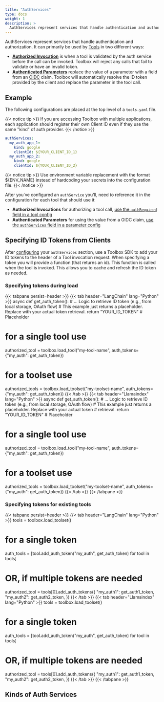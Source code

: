```yaml
---
title: "AuthServices"
type: docs
weight: 1
description: >
  AuthServices represent services that handle authentication and authorization. 
---
```


AuthServices represent services that handle authentication and authorization. It
can primarily be used by [Tools](../tools) in two different ways:

- [**Authorized Invocation**][auth-invoke] is when a tool
  is validated by the auth service before the call can be invoked. Toolbox
  will reject any calls that fail to validate or have an invalid token.
- [**Authenticated Parameters**][auth-params] replace the value of a parameter
  with a field from an [OIDC][openid-claims] claim. Toolbox will automatically
  resolve the ID token provided by the client and replace the parameter in the
  tool call.

[openid-claims]: https://openid.net/specs/openid-connect-core-1_0.html#StandardClaims
[auth-invoke]: ../tools/#authorized-invocations
[auth-params]: ../tools/#authenticated-parameters

## Example

The following configurations are placed at the top level of a `tools.yaml` file.

{{< notice tip >}}
If you are accessing Toolbox with multiple applications, each
 application should register their own Client ID even if they use the same
 "kind" of auth provider.
{{< /notice >}}

```yaml
authServices:
  my_auth_app_1:
    kind: google
    clientId: ${YOUR_CLIENT_ID_1}
  my_auth_app_2:
    kind: google
    clientId: ${YOUR_CLIENT_ID_2}
```

{{< notice tip >}}
Use environment variable replacement with the format ${ENV_NAME}
instead of hardcoding your secrets into the configuration file.
{{< /notice >}}

After you've configured an `authService` you'll, need to reference it in the
configuration for each tool that should use it:

- **Authorized Invocations** for authorizing a tool call, [use the
  `authRequired` field in a tool config][auth-invoke]
- **Authenticated Parameters** for using the value from a OIDC claim, [use the
  `authServices` field in a parameter config][auth-params]

## Specifying ID Tokens from Clients

After [configuring](#example) your `authServices` section, use a Toolbox SDK to
add your ID tokens to the header of a Tool invocation request. When specifying a
token you will provide a function (that returns an id). This function is called
when the tool is invoked. This allows you to cache and refresh the ID token as
needed.

### Specifying tokens during load

{{< tabpane persist=header >}}
{{< tab header="LangChain" lang="Python" >}}
async def get_auth_token():
    # ... Logic to retrieve ID token (e.g., from local storage, OAuth flow)
    # This example just returns a placeholder. Replace with your actual token retrieval.
    return "YOUR_ID_TOKEN" # Placeholder

# for a single tool use

authorized_tool = toolbox.load_tool("my-tool-name", auth_tokens={"my_auth":
get_auth_token})

# for a toolset use

authorized_tools = toolbox.load_toolset("my-toolset-name",
auth_tokens={"my_auth": get_auth_token})
{{< /tab >}}
{{< tab header="Llamaindex" lang="Python" >}}
async def get_auth_token():
    # ... Logic to retrieve ID token (e.g., from local storage, OAuth flow)
    # This example just returns a placeholder. Replace with your actual token
    # retrieval.
    return "YOUR_ID_TOKEN" # Placeholder

# for a single tool use

authorized_tool = toolbox.load_tool("my-tool-name", auth_tokens={"my_auth":
get_auth_token})

# for a toolset use

authorized_tools = toolbox.load_toolset("my-toolset-name",
auth_tokens={"my_auth": get_auth_token})
{{< /tab >}}
{{< /tabpane >}}

### Specifying tokens for existing tools

{{< tabpane persist=header >}}
{{< tab header="LangChain" lang="Python" >}}
tools = toolbox.load_toolset()

# for a single token

auth_tools = [tool.add_auth_token("my_auth", get_auth_token) for tool in tools]

# OR, if multiple tokens are needed

authorized_tool = tools[0].add_auth_tokens({
  "my_auth1": get_auth1_token,
  "my_auth2": get_auth2_token,
})
{{< /tab >}}
{{< tab header="Llamaindex" lang="Python" >}}
tools = toolbox.load_toolset()

# for a single token

auth_tools = [tool.add_auth_token("my_auth", get_auth_token) for tool in tools]

# OR, if multiple tokens are needed

authorized_tool = tools[0].add_auth_tokens({
  "my_auth1": get_auth1_token,
  "my_auth2": get_auth2_token,
})
{{< /tab >}}
{{< /tabpane >}}

## Kinds of Auth Services
